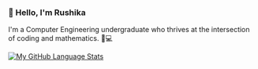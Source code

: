 ### 👋 Hello, I'm Rushika

I'm a Computer Engineering undergraduate who thrives at the intersection of coding and mathematics. 🧮💻

[![My GitHub Language Stats](https://github-readme-stats.vercel.app/api/top-langs/?username=Rushika08&langs_count=5&theme=tokyonight)]()
